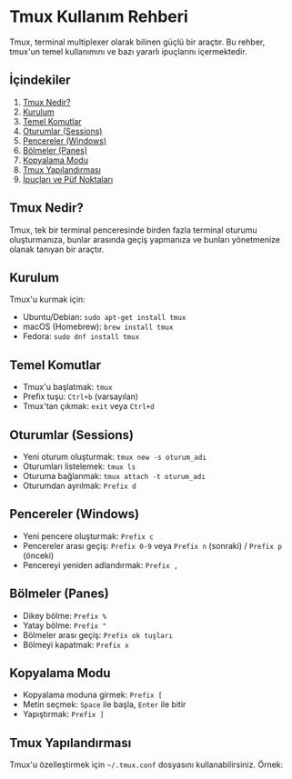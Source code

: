 # Tmux Kullanım Rehberi

Tmux, terminal multiplexer olarak bilinen güçlü bir araçtır. Bu rehber, tmux'un temel kullanımını ve bazı yararlı ipuçlarını içermektedir.

## İçindekiler

1. [Tmux Nedir?](#tmux-nedir)
2. [Kurulum](#kurulum)
3. [Temel Komutlar](#temel-komutlar)
4. [Oturumlar (Sessions)](#oturumlar-sessions)
5. [Pencereler (Windows)](#pencereler-windows)
6. [Bölmeler (Panes)](#bölmeler-panes)
7. [Kopyalama Modu](#kopyalama-modu)
8. [Tmux Yapılandırması](#tmux-yapılandırması)
9. [İpuçları ve Püf Noktaları](#ipuçları-ve-püf-noktaları)

## Tmux Nedir?

Tmux, tek bir terminal penceresinde birden fazla terminal oturumu oluşturmanıza, bunlar arasında geçiş yapmanıza ve bunları yönetmenize olanak tanıyan bir araçtır.

## Kurulum

Tmux'u kurmak için:

- Ubuntu/Debian: `sudo apt-get install tmux`
- macOS (Homebrew): `brew install tmux`
- Fedora: `sudo dnf install tmux`

## Temel Komutlar

- Tmux'u başlatmak: `tmux`
- Prefix tuşu: `Ctrl+b` (varsayılan)
- Tmux'tan çıkmak: `exit` veya `Ctrl+d`

## Oturumlar (Sessions)

- Yeni oturum oluşturmak: `tmux new -s oturum_adı`
- Oturumları listelemek: `tmux ls`
- Oturuma bağlanmak: `tmux attach -t oturum_adı`
- Oturumdan ayrılmak: `Prefix d`

## Pencereler (Windows)

- Yeni pencere oluşturmak: `Prefix c`
- Pencereler arası geçiş: `Prefix 0-9` veya `Prefix n` (sonraki) / `Prefix p` (önceki)
- Pencereyi yeniden adlandırmak: `Prefix ,`

## Bölmeler (Panes)

- Dikey bölme: `Prefix %`
- Yatay bölme: `Prefix "`
- Bölmeler arası geçiş: `Prefix ok tuşları`
- Bölmeyi kapatmak: `Prefix x`

## Kopyalama Modu

- Kopyalama moduna girmek: `Prefix [`
- Metin seçmek: `Space` ile başla, `Enter` ile bitir
- Yapıştırmak: `Prefix ]`

## Tmux Yapılandırması

Tmux'u özelleştirmek için `~/.tmux.conf` dosyasını kullanabilirsiniz. Örnek:
